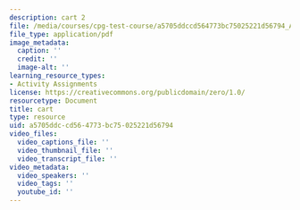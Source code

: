 ```yaml
---
description: cart 2
file: /media/courses/cpg-test-course/a5705ddccd564773bc75025221d56794_Amazon_Fresh_Shopping_Cart.pdf
file_type: application/pdf
image_metadata:
  caption: ''
  credit: ''
  image-alt: ''
learning_resource_types:
- Activity Assignments
license: https://creativecommons.org/publicdomain/zero/1.0/
resourcetype: Document
title: cart
type: resource
uid: a5705ddc-cd56-4773-bc75-025221d56794
video_files:
  video_captions_file: ''
  video_thumbnail_file: ''
  video_transcript_file: ''
video_metadata:
  video_speakers: ''
  video_tags: ''
  youtube_id: ''
---
```

